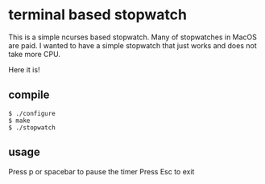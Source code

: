 # terminal based stopwatch

This is a simple ncurses based stopwatch. Many of stopwatches in MacOS are paid.
I wanted to have a simple stopwatch that just works and does not take more CPU.

Here it is!

## compile

```
$ ./configure
$ make
$ ./stopwatch
```
## usage

Press p or spacebar to pause the timer
Press Esc to exit

